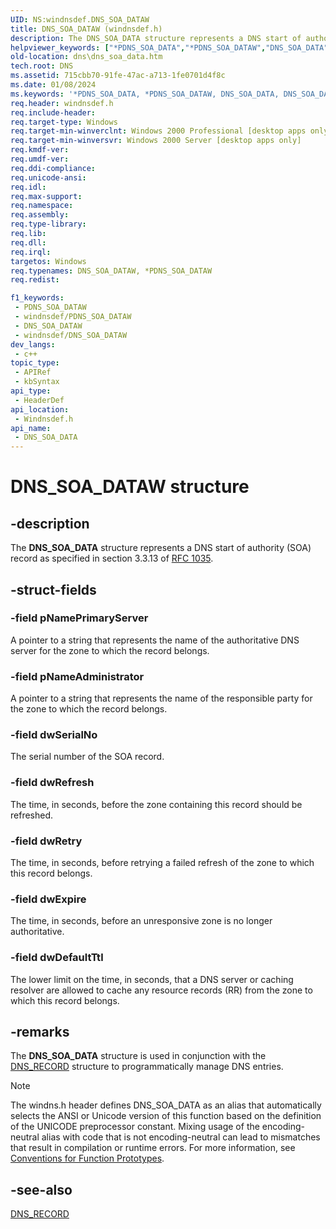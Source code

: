 ```yaml
---
UID: NS:windnsdef.DNS_SOA_DATAW
title: DNS_SOA_DATAW (windnsdef.h)
description: The DNS_SOA_DATA structure represents a DNS start of authority (SOA) record as specified in section 3.3.13 of RFC 1035. (Unicode)
helpviewer_keywords: ["*PDNS_SOA_DATA","*PDNS_SOA_DATAW","DNS_SOA_DATA","DNS_SOA_DATA structure [DNS]","DNS_SOA_DATAW","PDNS_SOA_DATA","PDNS_SOA_DATA structure pointer [DNS]","_dns_dns_soa_data","dns.dns_soa_data","windnsdef/DNS_SOA_DATA","windnsdef/PDNS_SOA_DATA"]
old-location: dns\dns_soa_data.htm
tech.root: DNS
ms.assetid: 715cbb70-91fe-47ac-a713-1fe0701d4f8c
ms.date: 01/08/2024
ms.keywords: '*PDNS_SOA_DATA, *PDNS_SOA_DATAW, DNS_SOA_DATA, DNS_SOA_DATA structure [DNS], DNS_SOA_DATAW, PDNS_SOA_DATA, PDNS_SOA_DATA structure pointer [DNS], _dns_dns_soa_data, dns.dns_soa_data, windnsdef/DNS_SOA_DATA, windnsdef/PDNS_SOA_DATA'
req.header: windnsdef.h
req.include-header: 
req.target-type: Windows
req.target-min-winverclnt: Windows 2000 Professional [desktop apps only]
req.target-min-winversvr: Windows 2000 Server [desktop apps only]
req.kmdf-ver: 
req.umdf-ver: 
req.ddi-compliance: 
req.unicode-ansi: 
req.idl: 
req.max-support: 
req.namespace: 
req.assembly: 
req.type-library: 
req.lib: 
req.dll: 
req.irql: 
targetos: Windows
req.typenames: DNS_SOA_DATAW, *PDNS_SOA_DATAW
req.redist: 

f1_keywords:
 - PDNS_SOA_DATAW
 - windnsdef/PDNS_SOA_DATAW
 - DNS_SOA_DATAW
 - windnsdef/DNS_SOA_DATAW
dev_langs:
 - c++
topic_type:
 - APIRef
 - kbSyntax
api_type:
 - HeaderDef
api_location:
 - Windnsdef.h
api_name:
 - DNS_SOA_DATA
---
```


# DNS_SOA_DATAW structure


## -description

The 
<b>DNS_SOA_DATA</b> structure represents a DNS start of authority (SOA) record as specified in section 3.3.13 of <a href="https://www.ietf.org/rfc/rfc1035.txt">RFC 1035</a>.

## -struct-fields

### -field pNamePrimaryServer

A pointer to a string that represents the name of the authoritative DNS server for the zone to which the record belongs.

### -field pNameAdministrator

A pointer to a string that represents the name of the responsible party for the zone to which the record belongs.

### -field dwSerialNo

The serial number of the SOA record.

### -field dwRefresh

The time, in seconds, before the zone containing this record should be refreshed.

### -field dwRetry

The time, in seconds, before retrying a failed refresh of the zone to which this record belongs.

### -field dwExpire

The time, in seconds, before an unresponsive zone is no longer authoritative.

### -field dwDefaultTtl

The lower limit on the time, in seconds, that a DNS server or caching resolver are allowed to cache any resource records (RR) from the zone to which this record belongs.

## -remarks

The 
<b>DNS_SOA_DATA</b> structure is used in conjunction with the 
<a href="/windows/win32/api/windnsdef/ns-windnsdef-dns_recorda">DNS_RECORD</a> structure to programmatically manage DNS entries.





> [!NOTE]
> The windns.h header defines DNS_SOA_DATA as an alias that automatically selects the ANSI or Unicode version of this function based on the definition of the UNICODE preprocessor constant. Mixing usage of the encoding-neutral alias with code that is not encoding-neutral can lead to mismatches that result in compilation or runtime errors. For more information, see [Conventions for Function Prototypes](/windows/win32/intl/conventions-for-function-prototypes).

## -see-also

<a href="/windows/win32/api/windnsdef/ns-windnsdef-dns_recorda">DNS_RECORD</a>

